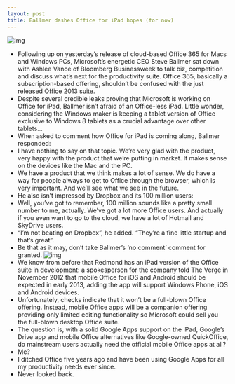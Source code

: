 ```yaml
---
layout: post
title: Ballmer dashes Office for iPad hopes (for now)
---
```

![img](http://media.idownloadblog.com/wp-content/uploads/2012/05/Office-online-on-iPad.jpeg)
* Following up on yesterday’s release of cloud-based Office 365 for Macs and Windows PCs, Microsoft’s energetic CEO Steve Ballmer sat down with Ashlee Vance of Bloomberg Businessweek to talk biz, competition and discuss what’s next for the productivity suite. Office 365, basically a subscription-based offering, shouldn’t be confused with the just released Office 2013 suite.
* Despite several credible leaks proving that Microsoft is working on Office for iPad, Ballmer isn’t afraid of an Office-less iPad. Little wonder, considering the Windows maker is keeping a tablet version of Office exclusive to Windows 8 tablets as a crucial advantage over other tablets…
* When asked to comment how Office for iPad is coming along, Ballmer responded:
* I have nothing to say on that topic. We’re very glad with the product, very happy with the product that we’re putting in market. It makes sense on the devices like the Mac and the PC.
* We have a product that we think makes a lot of sense. We do have a way for people always to get to Office through the browser, which is very important. And we’ll see what we see in the future.
* He also isn’t impressed by Dropbox and its 100 million users:
* Well, you’ve got to remember, 100 million sounds like a pretty small number to me, actually. We’ve got a lot more Office users. And actually if you even want to go to the cloud, we have a lot of Hotmail and SkyDrive users.
* “I’m not beating on Dropbox”, he added. “They’re a fine little startup and that’s great”.
* Be that as it may, don’t take Ballmer’s ‘no comment’ comment for granted.
![img](http://media.idownloadblog.com/wp-content/uploads/2012/06/Quickoffice-for-iPad-teaser-001.jpg)
* We know from before that Redmond has an iPad version of the Office suite in development: a spokesperson for the company told The Verge in November 2012 that mobile Office for iOS and Android should be expected in early 2013, adding the app will support Windows Phone, iOS and Android devices.
* Unfortunately, checks indicate that it won’t be a full-blown Office offering. Instead, mobile Office apps will be a companion offering providing only limited editing functionality so Microsoft could sell you the full-blown desktop Office suite.
* The question is, with a solid Google Apps support on the iPad, Google’s Drive app and mobile Office alternatives like Google-owned QuickOffice, do mainstream users actually need the official mobile Office apps at all?
* Me?
* I ditched Office five years ago and have been using Google Apps for all my productivity needs ever since.
* Never looked back.

